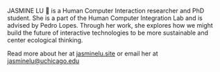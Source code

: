 JASMINE LU 🌱 is a Human Computer Interaction researcher and PhD student. She is a part of the Human Computer Integration Lab and is advised by Pedro Lopes. Through her work, she explores how we might build the future of interactive technologies to be more sustainable and center ecological thinking.


Read more about her at [jasminelu.site](https://jasminelu.site) or email her at jasminelu@uchicago.edu
<!---
xjasminelu/xjasminelu is a ✨ special ✨ repository because its `README.md` (this file) appears on your GitHub profile.
You can click the Preview link to take a look at your changes.
--->
